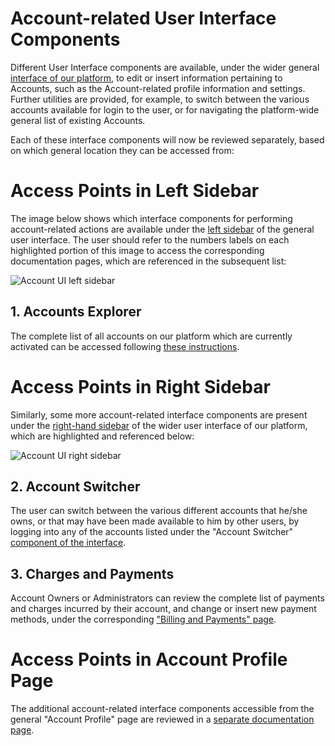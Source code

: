 # Account-related User Interface Components

Different User Interface components are available, under the wider general [interface of our platform](/ui/universal/ui-overview.md), to edit or insert information pertaining to Accounts, such as the Account-related profile information and settings. Further utilities are provided, for example, to switch between the various accounts available for login to the user, or for navigating the platform-wide general list of existing Accounts.

Each of these interface components will now be reviewed separately, based on which general location they can be accessed from:

# Access Points in Left Sidebar

The image below shows which interface components for performing account-related actions are available under the [left sidebar](/ui/universal/left-sidebar.md) of the general user interface. The user should refer to the numbers labels on each highlighted portion of this image to access the corresponding documentation pages, which are referenced in the subsequent list:

![Account UI left sidebar](/images/left-sidebar-accounts.png "Account UI left sidebar")


## 1. Accounts Explorer

The complete list of all accounts on our platform  which are currently activated can be accessed following [these instructions](explorer.md).


# Access Points in Right Sidebar

Similarly, some more account-related interface components are present under the [right-hand sidebar](/ui/universal/right-sidebar.md) of the wider user interface of our platform, which are highlighted and referenced below:

![Account UI right sidebar](/images/right-sidebar-accounts.png "Account UI right sidebar")

## 2. Account Switcher

The user can switch between the various different accounts that he/she owns, or that may have been made available to him by other users, by logging into any of the accounts listed under the "Account Switcher" [component of the interface](switcher.md). 

## 3. Charges and Payments

Account Owners or Administrators can review the complete list of payments and charges incurred by their account, and change or insert new payment methods, under the corresponding ["Billing and Payments" page](charges-payments.md).


# Access Points in Account Profile Page

The additional account-related interface components accessible from the general "Account Profile" page are reviewed in a [separate documentation page](profile-page.md).


